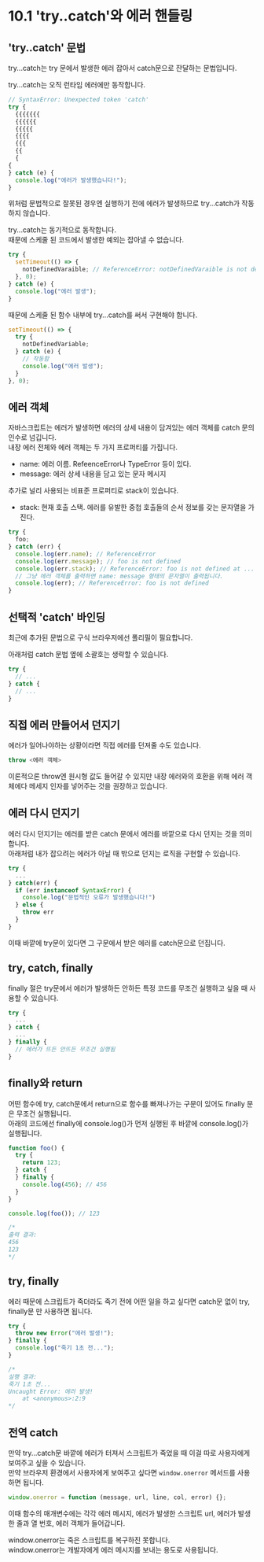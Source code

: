 # 10.1 'try..catch'와 에러 핸들링

## 'try..catch' 문법

try...catch는 try 문에서 발생한 에러 잡아서 catch문으로 잔달하는 문법입니다.

try...catch는 오직 런타임 에러에만 동작합니다.

```js
// SyntaxError: Unexpected token 'catch'
try {
  {{{{{{{
  {{{{{{
  {{{{{
  {{{{
  {{{
  {{
  {
{
} catch (e) {
  console.log("에러가 발생했습니다!");
}
```

위처럼 문법적으로 잘못된 경우엔 실행하기 전에 에러가 발생하므로 try...catch가 작동하지 않습니다.

try...catch는 동기적으로 동작합니다.  
때문에 스케줄 된 코드에서 발생한 예외는 잡아낼 수 없습니다.

```js
try {
  setTimeout(() => {
    notDefinedVaraible; // ReferenceError: notDefinedVaraible is not defined
  }, 0);
} catch (e) {
  console.log("에러 발생");
}
```

때문에 스케줄 된 함수 내부에 try...catch를 써서 구현해야 합니다.

```js
setTimeout(() => {
  try {
    notDefinedVariable;
  } catch (e) {
    // 작동함
    console.log("에러 발생");
  }
}, 0);
```

## 에러 객체

자바스크립트는 에러가 발생하면 에러의 상세 내용이 담겨있는 에러 객체를 catch 문의 인수로 넘깁니다.  
내장 에러 전체와 에러 객체는 두 가지 프로퍼티를 가집니다.

- name: 에러 이름. RefeenceError나 TypeError 등이 있다.
- message: 에러 상세 내용을 담고 있는 문자 메시지

추가로 널리 사용되는 비표준 프로퍼티로 stack이 있습니다.

- stack: 현재 호출 스택. 에러를 유발한 중첩 호출들의 순서 정보를 갖는 문자열을 가진다.

```js
try {
  foo;
} catch (err) {
  console.log(err.name); // ReferenceError
  console.log(err.message); // foo is not defined
  console.log(err.stack); // ReferenceError: foo is not defined at ...
  // 그냥 에러 객체를 출력하면 name: message 형태의 문자열이 출력됩니다.
  console.log(err); // ReferenceError: foo is not defined
}
```

## 선택적 'catch' 바인딩

최근에 추가된 문법으로 구식 브라우저에선 폴리필이 필요합니다.

아래처럼 catch 문법 옆에 소괄호는 생략할 수 있습니다.

```js
try {
  // ...
} catch {
  // ...
}
```

## 직접 에러 만들어서 던지기

에러가 일어나야하는 상황이라면 직접 에러를 던져줄 수도 있습니다.

```js
throw <에러 객체>
```

이론적으론 throw엔 원시형 값도 들어갈 수 있지만 내장 에러와의 호환을 위해 에러 객체에다 메세지 인자를 넣어주는 것을 권장하고 있습니다.

## 에러 다시 던지기

에러 다시 던지기는 에러를 받은 catch 문에서 에러를 바깥으로 다시 던지는 것을 의미합니다.  
아래처럼 내가 잡으려는 에러가 아닐 때 밖으로 던지는 로직을 구현할 수 있습니다.

```js
try {
  ...
} catch(err) {
  if (err instanceof SyntaxError) {
    console.log("문법적인 오류가 발생했습니다!")
  } else {
    throw err
  }
}
```

이때 바깥에 try문이 있다면 그 구문에서 받은 에러를 catch문으로 던집니다.

## try, catch, finally

finally 절은 try문에서 에러가 발생하든 안하든 특정 코드를 무조건 실행하고 싶을 때 사용할 수 있습니다.

```js
try {
  ...
} catch {
  ...
} finally {
  // 에러가 뜨든 안뜨든 무조건 실행됨
}
```

## finally와 return

어떤 함수에 try, catch문에서 return으로 함수를 빠져나가는 구문이 있어도 finally 문은 무조건 실행됩니다.  
아래의 코드에선 finally에 console.log()가 먼저 실행된 후 바깥에 console.log()가 실행됩니다.

```js
function foo() {
  try {
    return 123;
  } catch {
  } finally {
    console.log(456); // 456
  }
}

console.log(foo()); // 123

/*
출력 결과:
456
123
*/
```

## try, finally

에러 때문에 스크립트가 죽더라도 죽기 전에 어떤 일을 하고 싶다면 catch문 없이 try, finally문 만 사용하면 됩니다.

```js
try {
  throw new Error("에러 발생!");
} finally {
  console.log("죽기 1초 전...");
}

/*
실행 결과:
죽기 1초 전...
Uncaught Error: 에러 발생!
    at <anonymous>:2:9
*/
```

## 전역 catch

만약 try...catch문 바깥에 에러가 터져서 스크립트가 죽었을 때 이걸 따로 사용자에게 보여주고 싶을 수 있습니다.  
만약 브라우저 환경에서 사용자에게 보여주고 싶다면 `window.onerror` 메서드를 사용하면 됩니다.

```js
window.onerror = function (message, url, line, col, error) {};
```

이때 함수의 매개변수에는 각각 에러 메시지, 에러가 발생한 스크립트 url, 에러가 발생한 줄과 열 번호, 에러 객체가 들어갑니다.

window.onerror는 죽은 스크립트를 복구하진 못합니다.  
window.onerror는 개발자에게 에러 메시지를 보내는 용도로 사용됩니다.
